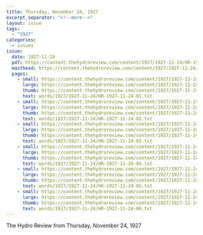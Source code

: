 ```yaml
---
title: Thursday, November 24, 1927
excerpt_separator: "<!--more-->"
layout: issue
tags:
  - "1927"
categories:
  - issues
issue:
  date: 1927-11-24
  pdf: https://content.thehydroreview.com/content/1927/1927-11-24/HR-1927-11-24.pdf
  masthead: https://content.thehydroreview.com/content/1927/1927-11-24/masthead/HR-1927-11-24.jpg
  pages:
    - small: https://content.thehydroreview.com/content/1927/1927-11-24/small/HR-1927-11-24-01.jpg
      large: https://content.thehydroreview.com/content/1927/1927-11-24/large/HR-1927-11-24-01.jpg
      thumb: https://content.thehydroreview.com/content/1927/1927-11-24/thumbnails/HR-1927-11-24-01.jpg
      text: words/1927/1927-11-24/HR-1927-11-24-01.txt
    - small: https://content.thehydroreview.com/content/1927/1927-11-24/small/HR-1927-11-24-02.jpg
      large: https://content.thehydroreview.com/content/1927/1927-11-24/large/HR-1927-11-24-02.jpg
      thumb: https://content.thehydroreview.com/content/1927/1927-11-24/thumbnails/HR-1927-11-24-02.jpg
      text: words/1927/1927-11-24/HR-1927-11-24-02.txt
    - small: https://content.thehydroreview.com/content/1927/1927-11-24/small/HR-1927-11-24-03.jpg
      large: https://content.thehydroreview.com/content/1927/1927-11-24/large/HR-1927-11-24-03.jpg
      thumb: https://content.thehydroreview.com/content/1927/1927-11-24/thumbnails/HR-1927-11-24-03.jpg
      text: words/1927/1927-11-24/HR-1927-11-24-03.txt
    - small: https://content.thehydroreview.com/content/1927/1927-11-24/small/HR-1927-11-24-04.jpg
      large: https://content.thehydroreview.com/content/1927/1927-11-24/large/HR-1927-11-24-04.jpg
      thumb: https://content.thehydroreview.com/content/1927/1927-11-24/thumbnails/HR-1927-11-24-04.jpg
      text: words/1927/1927-11-24/HR-1927-11-24-04.txt
    - small: https://content.thehydroreview.com/content/1927/1927-11-24/small/HR-1927-11-24-05.jpg
      large: https://content.thehydroreview.com/content/1927/1927-11-24/large/HR-1927-11-24-05.jpg
      thumb: https://content.thehydroreview.com/content/1927/1927-11-24/thumbnails/HR-1927-11-24-05.jpg
      text: words/1927/1927-11-24/HR-1927-11-24-05.txt
    - small: https://content.thehydroreview.com/content/1927/1927-11-24/small/HR-1927-11-24-06.jpg
      large: https://content.thehydroreview.com/content/1927/1927-11-24/large/HR-1927-11-24-06.jpg
      thumb: https://content.thehydroreview.com/content/1927/1927-11-24/thumbnails/HR-1927-11-24-06.jpg
      text: words/1927/1927-11-24/HR-1927-11-24-06.txt
---
```


The Hydro Review from Thursday, November 24, 1927

<!--more-->

